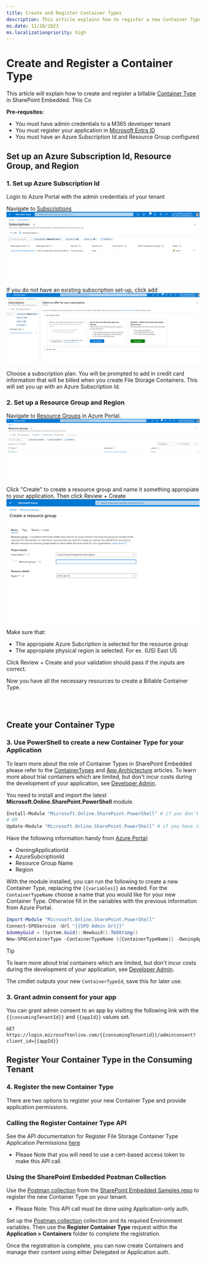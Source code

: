 ```yaml
---
title: Create and Register Container Types
description: This article explains how to register a new Container Types work.
ms.date: 11/28/2023
ms.localizationpriority: high
---
```


# Create and Register a Container Type

This article will explain how to create and register a billable [Container Type](../concepts/app-concepts/containertypes.md) in SharePoint Embedded. This Co

**Pre-requsites:**
* You must have admin credentials to a M365 developer tenant
* You must register your application in [Microsoft Entra ID](https://learn.microsoft.com/en-us/training/modules/sharepoint-embedded-setup/5-exercise-setup-configure-sharepoint-embedded)
* You must have an Azure Subscription Id and Resource Group configured


## Set up an Azure Subscription Id, Resource Group, and Region

### 1. Set up Azure Subscription Id
Login to Azure Portal with the admin credentials of your tenant

Navigate to [Subscriptions](https://portal.azure.com/#view/Microsoft_Azure_Billing/SubscriptionsBladeV2)
![alt text](azuresubscription.png)

If you do not have an existing subscription set-up, click add
![alt text](suboption.png)

Choose a subscription plan. You will be prompted to add in credit card information that will be billed when you create File Storage Containers. This will set you up with an Azure Subscription Id.

### 2. Set up a Resource Group and Region
Navigate to [Resource Groups](https://portal.azure.com/#view/HubsExtension/BrowseResourceGroups) in Azure Portal.
![alt text](resource-group.png)

Click "Create" to create a resource group and name it something appropiate to your application. Then click Review + Create
![alt text](c-rg.png)

Make sure that:
* The appropiate Azure Subcription is selected for the resource group
* The appropiate physical region is selected. For ex. (US) East US

Click Review + Create and your validation should pass if the inputs are correct.

Now you have all the necessary resources to create a Billable Container Type.

<br></br>

## Create your Container Type

### 3. Use PowerShell to create a new Container Type for your Application
To learn more about the role of Container Types in SharePoint Embedded please refer to the [ContainerTypes](../concepts/app-concepts/containertypes.md) and [App Archictecture](../concepts/app-concepts/app-architecture.md) articles. To learn more about trial containers which are limited, but don't incur costs during the development of your application, see [Developer Admin](../concepts/admin-exp/dev-admin.md).

You need to install and import the latest **Microsoft.Online.SharePoint.PowerShell** module.

```powershell
Install-Module "Microsoft.Online.SharePoint.PowerShell" # if you don't have it already
# OR
Update-Module "Microsoft.Online.SharePoint.PowerShell" # if you have it already
```

Have the following information handy from [Azure Portal](portal.azure.com):
- OwningApplicationId
- AzureSubcriptionId
- Resource Group Name
- Region

With the module installed, you can run the following to create a new Container Type, replacing the `{{variables}}` as needed. For the `ContainerTypeName` choose a name that you would like for your new Container Type. Otherwise fill in the variables with the previous information from Azure Portal.

```powershell
Import-Module "Microsoft.Online.SharePoint.PowerShell"
Connect-SPOService -Url "{{SPO Admin Url}}"
$dummyGuid = [System.Guid]::NewGuid().ToString()
New-SPOContainerType -ContainerTypeName {{ContainerTypeName}} -OwningApplicationId {{OwningApplicationId}} -AzureSubscriptionId {{AzureSubscriptionId}} -ResourceGroup {{ResourceGroup}} -Region {{Region}}​
```

> [!TIP]
> To learn more about trial containers which are limited, but don't incur costs during the development of your application, see [Developer Admin](../concepts/admin-exp/dev-admin.md).

The cmdlet outputs your new `ContainerTypeId`, save this for later use.

### 3. Grant admin consent for your app

You can grant admin consent to an app by visiting the following link with the
`{{consumingTenantId}}` and `{{appId}}` values set.

```http
GET https://login.microsoftonline.com/{{consumingTenantid}}/adminconsent?client_id={{appId}}
```

## Register Your Container Type in the Consuming Tenant

### 4. Register the new Container Type

There are two options to register your new Container Type and provide application permissions.

### Calling the Register Container Type API

See the API documentation for Register File Storage Container Type Application Permissions [here](register-api.md)
* Please Note that you will need to use a cert-based access token to make this API call.
  

### Using the SharePoint Embedded Postman Collection

Use the [Postman collection](https://github.com/microsoft/SharePoint-Embedded-Samples/tree/main/Postman) from the [SharePoint Embedded Samples repo](https://github.com/microsoft/SharePoint-Embedded-Samples) to register the new Container Type on your tenant. 
* Please Note: This API call must be done using Application-only auth.

Set up the [Postman collection](https://github.com/microsoft/SharePoint-Embedded-Samples/tree/main/Postman) collection and its required Environment variables. Then use the **Register Container Type** request within the **Application > Containers** folder to complete the registration.

Once the registration is complete, you can now create Containers and manage their content using either Delegated or Application auth.
